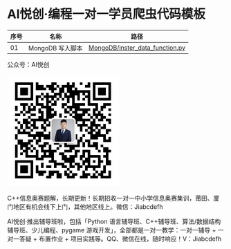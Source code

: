 # AI悦创·编程一对一学员爬虫代码模板

| 序号 | 名称             | 路径                                                         |
| ---- | ---------------- | ------------------------------------------------------------ |
| 01   | MongoDB 写入脚本 | [MongoDB/inster_data_function.py](MongoDB/inster_data_function.py) |







公众号：AI悦创

![qrcode_for_gh_29ba84ec476b_258](README.assets/202205060927150.jpg)

C++信息奥赛题解，长期更新！长期招收一对一中小学信息奥赛集训，莆田、厦门地区有机会线下上门，其他地区线上。微信：Jiabcdefh

AI悦创·推出辅导班啦，包括「Python 语言辅导班、C++辅导班、算法/数据结构辅导班、少儿编程、pygame 游戏开发」，全部都是一对一教学：一对一辅导 + 一对一答疑 + 布置作业 + 项目实践等。QQ、微信在线，随时响应！V：Jiabcdefh